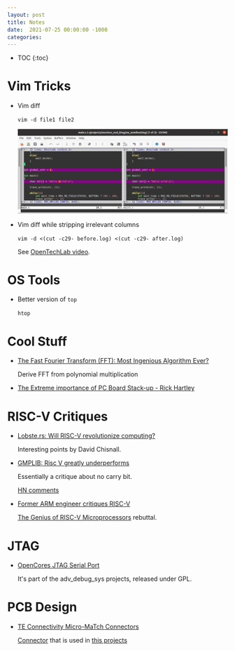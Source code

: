 ```yaml
---
layout: post
title: Notes
date:  2021-07-25 00:00:00 -1000
categories:
---
```


* TOC
{:toc}


# Vim Tricks


* Vim diff

    `vim -d file1 file2`

    ![Vim Diff](/assets/notes/vim_diff.png)

* Vim diff while stripping irrelevant columns 

    `vim -d <(cut -c29- before.log) <(cut -c29- after.log)`

    See [OpenTechLab video](https://youtu.be/xJ0Mfuj0KUQ?t=2635).

# OS Tools

* Better version of `top`

    `htop`

# Cool Stuff

* [The Fast Fourier Transform (FFT): Most Ingenious Algorithm Ever?](https://www.youtube.com/watch?v=h7apO7q16V0)

    Derive FFT from polynomial multiplication

* [The Extreme importance of PC Board Stack-up - Rick Hartley](https://www.altium.com/live-conference/altiumlive-2018-annual-pcb-design-summit/sessions/extreme-importance-pc-board-stack-up)

# RISC-V Critiques

* [Lobste.rs: Will RISC-V revolutionize computing?](https://lobste.rs/s/icegvf/will_risc_v_revolutionize_computing)

    Interesting points by David Chisnall.

* [GMPLIB: Risc V greatly underperforms](https://gmplib.org/list-archives/gmp-devel/2021-September/006013.html)

    Essentially a critique about no carry bit.

    [HN comments](https://news.ycombinator.com/item?id=29420622)

* [Former ARM engineer critiques RISC-V](https://gist.github.com/erincandescent/8a10eeeea1918ee4f9d9982f7618ef68)

   [The Genius of RISC-V Microprocessors](https://erik-engheim.medium.com/the-genius-of-risc-v-microprocessors-b19d735abaa6) rebuttal.

# JTAG

* [OpenCores JTAG Serial Port](https://opencores.org/websvn/listing?repname=adv_debug_sys&path=%2Fadv_debug_sys%2Ftrunk%2FHardware%2Fadv_dbg_if%2Fdoc%2F#path_adv_debug_sys_trunk_Hardware_adv_dbg_if_doc_)

    It's part of the adv_debug_sys projects, released under GPL.

# PCB Design

* [TE Connectivity Micro-MaTch Connectors](https://www.mouser.com/new/te-connectivity/TE-micromatch-valueline/)

   [Connector](https://www.mouser.com/ProductDetail/TE-Connectivity/1-2178710-0?qs=Xjc0wECptJBrx%2Fd8%252BO%252B%2FEw%3D%3D)
   that is used in [this projects](https://youtu.be/N9m-YVJKM8s?t=51)

